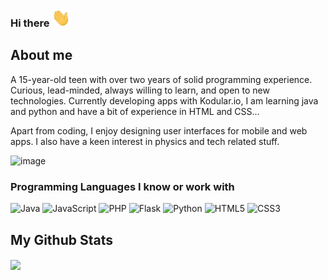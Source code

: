 ### Hi there <img src="https://raw.githubusercontent.com/ABSphreak/ABSphreak/master/gifs/Hi.gif" width="30px">

## About me 

A 15-year-old teen with over two years of solid programming experience. Curious, lead-minded, always willing to learn, and open to new technologies. Currently developing apps with Kodular.io, I am learning java and python and have a bit of experience in HTML and CSS…

Apart from coding, I enjoy designing user interfaces for mobile and web apps. I also have a keen interest in physics and tech related stuff.<br>

![image](https://raw.githubusercontent.com/roshan9419/roshan9419/master/hadder.gif)


### Programming Languages I know or work with

![Java](https://img.shields.io/badge/java-%23ED8B00.svg?style=for-the-badge&logo=java&logoColor=white) ![JavaScript](https://img.shields.io/badge/javascript-%23323330.svg?style=for-the-badge&logo=javascript&logoColor=%23F7DF1E) ![PHP](https://img.shields.io/badge/php-%23777BB4.svg?style=for-the-badge&logo=php&logoColor=white) ![Flask](https://img.shields.io/badge/flask-%23000.svg?style=for-the-badge&logo=flask&logoColor=white) ![Python](https://img.shields.io/badge/python-3670A0?style=for-the-badge&logo=python&logoColor=ffdd54) ![HTML5](https://img.shields.io/badge/html5-%23E34F26.svg?style=for-the-badge&logo=html5&logoColor=white) ![CSS3](https://img.shields.io/badge/css3-%231572B6.svg?style=for-the-badge&logo=css3&logoColor=white)

## My Github Stats

<img src="https://github-readme-stats.vercel.app/api?username=yash022&count_private=true&show_icons=true&custom_title=My%20GitHub%20stats" align="center">
